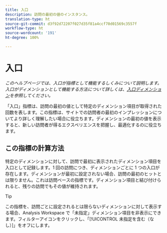 ```yaml
---
title: 入口
description: 訪問の最初の値のインスタンス。
translation-type: ht
source-git-commit: d3f92d72207f027d35f81a4ccf70d01569c3557f
workflow-type: ht
source-wordcount: '191'
ht-degree: 100%

---
```



# 入口

*このヘルプページでは、入口が指標として機能するしくみについて説明します。入口がディメンションとして機能する方法について詳しくは、[入口ディメンション](../dimensions/entry-dimensions.md)を参照してください。*

「入口」指標は、訪問の最初の値として特定のディメンション項目が取得された回数を表します。この指標は、サイトでの訪問者の最初のインプレッションについてより詳しく理解したい場合に役立ちます。ディメンションの最初の値を表示すると、新しい訪問者が得るエクスペリエンスを把握し、最適化するのに役立ちます。

## この指標の計算方法

特定のディメンションに対して、訪問で最初に表示されたディメンション項目を入口として記録します。1 回の訪問につき、ディメンションごとに 1 つの入口が存在します。ディメンションが最初に設定されない場合、訪問の最初のヒットとは限りません。これは訪問ベースの指標です。ディメンション項目と結び付けられると、残りの訪問でもその値が維持されます。

>[!TIP]
>
>この指標を、訪問ごとに設定されるとは限らないディメンションに対して表示する場合、Analysis Workspace で「未指定」ディメンション項目を非表示にできます。フィルターアイコンをクリックし、「[!UICONTROL 未指定を含む（なし）]」をオフにします。
